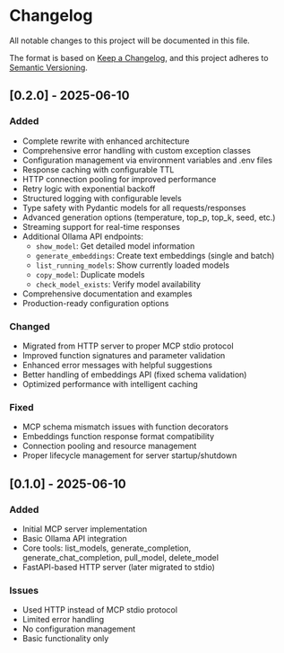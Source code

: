 # Changelog

All notable changes to this project will be documented in this file.

The format is based on [Keep a Changelog](https://keepachangelog.com/en/1.0.0/),
and this project adheres to [Semantic Versioning](https://semver.org/spec/v2.0.0.html).

## [0.2.0] - 2025-06-10

### Added
- Complete rewrite with enhanced architecture
- Comprehensive error handling with custom exception classes
- Configuration management via environment variables and .env files
- Response caching with configurable TTL
- HTTP connection pooling for improved performance
- Retry logic with exponential backoff
- Structured logging with configurable levels
- Type safety with Pydantic models for all requests/responses
- Advanced generation options (temperature, top_p, top_k, seed, etc.)
- Streaming support for real-time responses
- Additional Ollama API endpoints:
  - `show_model`: Get detailed model information
  - `generate_embeddings`: Create text embeddings (single and batch)
  - `list_running_models`: Show currently loaded models
  - `copy_model`: Duplicate models
  - `check_model_exists`: Verify model availability
- Comprehensive documentation and examples
- Production-ready configuration options

### Changed
- Migrated from HTTP server to proper MCP stdio protocol
- Improved function signatures and parameter validation
- Enhanced error messages with helpful suggestions
- Better handling of embeddings API (fixed schema validation)
- Optimized performance with intelligent caching

### Fixed
- MCP schema mismatch issues with function decorators
- Embeddings function response format compatibility
- Connection pooling and resource management
- Proper lifecycle management for server startup/shutdown

## [0.1.0] - 2025-06-10

### Added
- Initial MCP server implementation
- Basic Ollama API integration
- Core tools: list_models, generate_completion, generate_chat_completion, pull_model, delete_model
- FastAPI-based HTTP server (later migrated to stdio)

### Issues
- Used HTTP instead of MCP stdio protocol
- Limited error handling
- No configuration management
- Basic functionality only